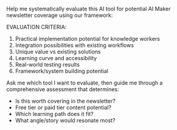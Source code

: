 Help me systematically evaluate this AI tool for potential AI Maker newsletter coverage using our framework:

EVALUATION CRITERIA:
1. Practical implementation potential for knowledge workers
2. Integration possibilities with existing workflows
3. Unique value vs existing solutions
4. Learning curve and accessibility
5. Real-world testing results
6. Framework/system building potential

Ask me which tool I want to evaluate, then guide me through a comprehensive assessment that determines:
- Is this worth covering in the newsletter?
- Free tier or paid tier content potential?
- Which learning path does it fit?
- What angle/story would resonate most?